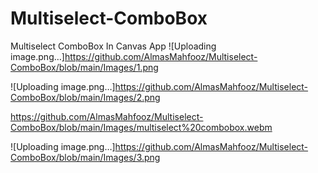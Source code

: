 # Multiselect-ComboBox
Multiselect ComboBox In Canvas App
![Uploading image.png…]https://github.com/AlmasMahfooz/Multiselect-ComboBox/blob/main/Images/1.png



![Uploading image.png…]https://github.com/AlmasMahfooz/Multiselect-ComboBox/blob/main/Images/2.png









https://github.com/AlmasMahfooz/Multiselect-ComboBox/blob/main/Images/multiselect%20combobox.webm









![Uploading image.png…]https://github.com/AlmasMahfooz/Multiselect-ComboBox/blob/main/Images/3.png
